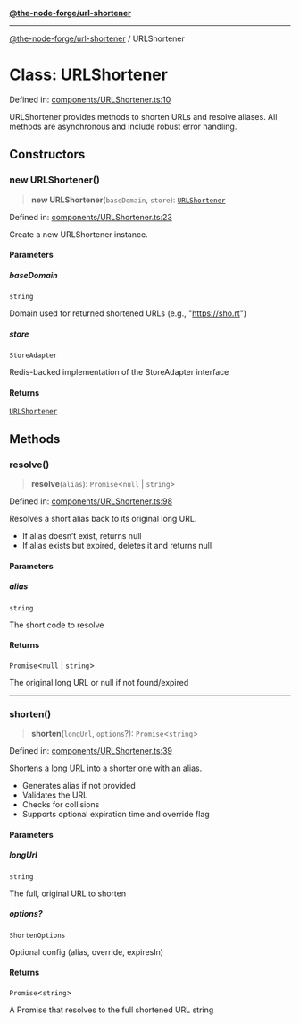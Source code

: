 [**@the-node-forge/url-shortener**](../README.md)

***

[@the-node-forge/url-shortener](../globals.md) / URLShortener

# Class: URLShortener

Defined in: [components/URLShortener.ts:10](https://github.com/The-Node-Forge/url-shortener/blob/e4b3a8782385d9a4b67e4a79a60b9de08de21378/src/components/URLShortener.ts#L10)

URLShortener provides methods to shorten URLs and resolve aliases.
All methods are asynchronous and include robust error handling.

## Constructors

### new URLShortener()

> **new URLShortener**(`baseDomain`, `store`): [`URLShortener`](URLShortener.md)

Defined in: [components/URLShortener.ts:23](https://github.com/The-Node-Forge/url-shortener/blob/e4b3a8782385d9a4b67e4a79a60b9de08de21378/src/components/URLShortener.ts#L23)

Create a new URLShortener instance.

#### Parameters

##### baseDomain

`string`

Domain used for returned shortened URLs (e.g., "https://sho.rt")

##### store

`StoreAdapter`

Redis-backed implementation of the StoreAdapter interface

#### Returns

[`URLShortener`](URLShortener.md)

## Methods

### resolve()

> **resolve**(`alias`): `Promise`\<`null` \| `string`\>

Defined in: [components/URLShortener.ts:98](https://github.com/The-Node-Forge/url-shortener/blob/e4b3a8782385d9a4b67e4a79a60b9de08de21378/src/components/URLShortener.ts#L98)

Resolves a short alias back to its original long URL.
- If alias doesn’t exist, returns null
- If alias exists but expired, deletes it and returns null

#### Parameters

##### alias

`string`

The short code to resolve

#### Returns

`Promise`\<`null` \| `string`\>

The original long URL or null if not found/expired

***

### shorten()

> **shorten**(`longUrl`, `options`?): `Promise`\<`string`\>

Defined in: [components/URLShortener.ts:39](https://github.com/The-Node-Forge/url-shortener/blob/e4b3a8782385d9a4b67e4a79a60b9de08de21378/src/components/URLShortener.ts#L39)

Shortens a long URL into a shorter one with an alias.
- Generates alias if not provided
- Validates the URL
- Checks for collisions
- Supports optional expiration time and override flag

#### Parameters

##### longUrl

`string`

The full, original URL to shorten

##### options?

`ShortenOptions`

Optional config (alias, override, expiresIn)

#### Returns

`Promise`\<`string`\>

A Promise that resolves to the full shortened URL string
